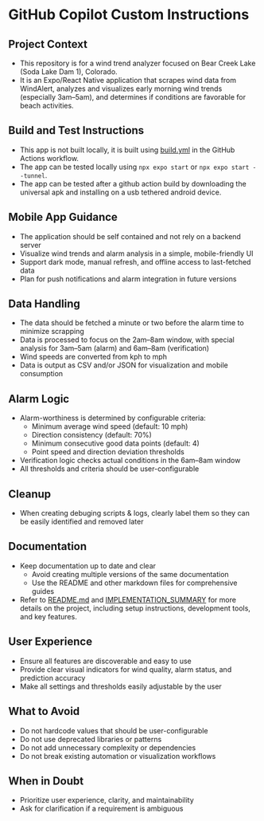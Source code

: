 # GitHub Copilot Custom Instructions

## Project Context
- This repository is for a wind trend analyzer focused on Bear Creek Lake (Soda Lake Dam 1), Colorado. 
- It is an Expo/React Native application that scrapes wind data from WindAlert, analyzes and visualizes early morning wind trends (especially 3am–5am), and determines if conditions are favorable for beach activities.

## Build and Test Instructions
- This app is not built locally, it is built using [build.yml](./workflows/build.yml) in the GitHub Actions workflow. 
- The app can be tested locally using `npx expo start` or `npx expo start --tunnel`.
- The app can be tested after a github action build by downloading the universal apk and installing on a usb tethered android device.

## Mobile App Guidance
- The application should be self contained and not rely on a backend server
- Visualize wind trends and alarm analysis in a simple, mobile-friendly UI
- Support dark mode, manual refresh, and offline access to last-fetched data
- Plan for push notifications and alarm integration in future versions

## Data Handling
- The data should be fetched a minute or two before the alarm time to minimize scrapping
- Data is processed to focus on the 2am–8am window, with special analysis for 3am–5am (alarm) and 6am–8am (verification)
- Wind speeds are converted from kph to mph
- Data is output as CSV and/or JSON for visualization and mobile consumption

## Alarm Logic
- Alarm-worthiness is determined by configurable criteria:
  - Minimum average wind speed (default: 10 mph)
  - Direction consistency (default: 70%)
  - Minimum consecutive good data points (default: 4)
  - Point speed and direction deviation thresholds
- Verification logic checks actual conditions in the 6am–8am window
- All thresholds and criteria should be user-configurable

## Cleanup
- When creating debuging scripts & logs, clearly label them so they can be easily identified and removed later

## Documentation
- Keep documentation up to date and clear
  - Avoid creating multiple versions of the same documentation
  - Use the README and other markdown files for comprehensive guides
- Refer to [README.md](../README.md) and [IMPLEMENTATION_SUMMARY](../IMPLEMENTATION_SUMMARY.md) for more details on the project, including setup instructions, development tools, and key features.

## User Experience
- Ensure all features are discoverable and easy to use
- Provide clear visual indicators for wind quality, alarm status, and prediction accuracy
- Make all settings and thresholds easily adjustable by the user

## What to Avoid
- Do not hardcode values that should be user-configurable
- Do not use deprecated libraries or patterns
- Do not add unnecessary complexity or dependencies
- Do not break existing automation or visualization workflows

## When in Doubt
- Prioritize user experience, clarity, and maintainability
- Ask for clarification if a requirement is ambiguous

